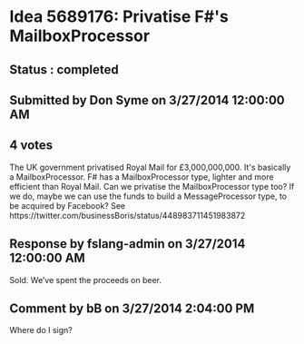 # Idea 5689176: Privatise F#'s MailboxProcessor #

## Status : completed

## Submitted by Don Syme on 3/27/2014 12:00:00 AM

## 4 votes

<joke>
The UK government privatised Royal Mail for £3,000,000,000. It's basically a MailboxProcessor. F# has a MailboxProcessor type, lighter and more efficient than Royal Mail. Can we privatise the MailboxProcessor type too?
If we do, maybe we can use the funds to build a MessageProcessor type, to be acquired by Facebook?
See https://twitter.com/businessBoris/status/448983711451983872
</joke>

## Response by fslang-admin on 3/27/2014 12:00:00 AM

Sold. We’ve spent the proceeds on beer.


## Comment by bB on 3/27/2014 2:04:00 PM

Where do I sign?

